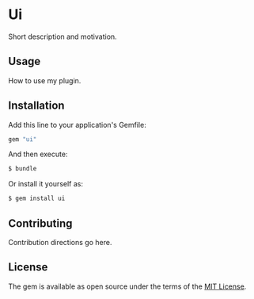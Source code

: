 # Ui
Short description and motivation.

## Usage
How to use my plugin.

## Installation
Add this line to your application's Gemfile:

```ruby
gem "ui"
```

And then execute:
```bash
$ bundle
```

Or install it yourself as:
```bash
$ gem install ui
```

## Contributing
Contribution directions go here.

## License
The gem is available as open source under the terms of the [MIT License](https://opensource.org/licenses/MIT).
